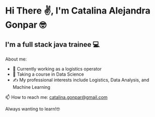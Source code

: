 # Hi There ✌️, I'm Catalina Alejandra Gonpar 🤓
## I'm a full stack java trainee 💻

About me:
- 🧐 Currently working as a logistics operator
- 🌱 Taking a course in Data Science 
- ✍️ My professional interests include Logistics, Data Analysis, and Machine Learning

📫 How to reach me: catalina.gonpar@gmail.com

Always wanting to learn!🤓
